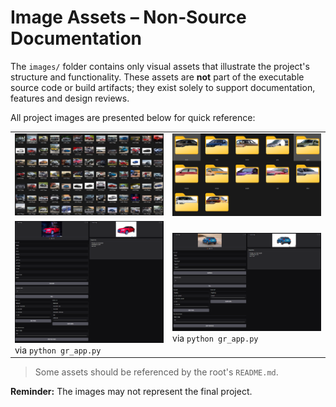 # Image Assets – Non‑Source Documentation

The `images/` folder contains only visual assets that illustrate the project's structure and functionality. These assets are **not** part of the executable source code or build artifacts; they exist solely to support documentation, features and design reviews.

All project images are presented below for quick reference:

|                                              |                                               |
|----------------------------------------------|-----------------------------------------------|
| ![Input](input.png)                          | ![Output](output.png)                         |
| ![Gradio](gradio.png) via `python gr_app.py` | ![Gradio](gradio2.png) via `python gr_app.py` |

> Some assets should be referenced by the root's `README.md`.

**Reminder:** The images may not represent the final project.
